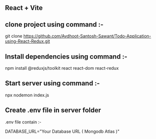 ## React + Vite

## clone project using command :- 
git clone https://github.com/Avdhoot-Santosh-Sawant/Todo-Application-using-React-Redux.git

## Install dependencies using command :- 

npm install @reduxjs/toolkit react react-dom react-redux


## Start server using command :-
npx nodemon index.js

## Create .env file in server folder 

.env file contain :- 

DATABASE_URL="Your Database URL ( Mongodb Atlas )"
